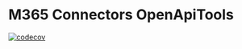 # M365 Connectors OpenApiTools


[![codecov](https://codecov.io/gh/validData/m365-connectors-openapitools/graph/badge.svg?token=7M0VBF6TOR)](https://codecov.io/gh/validData/m365-connectors-openapitools)
